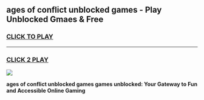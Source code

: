 
## ages of conflict unblocked games - Play Unblocked Gmaes & Free
<h3>
<a href="https://news.freeplayer.one?title=ages_of_conflict_unblocked_games&ref=23F">CLICK TO PLAY</a></h3>
<hr>

<h3>
<a href="https://news.freeplayer.one?title=ages_of_conflict_unblocked_games&ref=23F">CLICK 2 PLAY</a>
  
</h3>

<a href="https://news.freeplayer.one?title=ages_of_conflict_unblocked_games&ref=23F/"><img src="https://clearcache.store/games.png"></a>


**ages of conflict unblocked games games unblocked: Your Gateway to Fun and Accessible Online Gaming**
